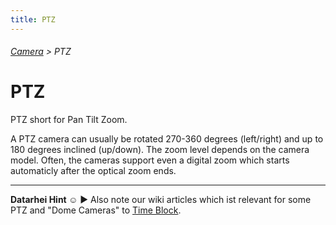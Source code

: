 ```yaml
---
title: PTZ
---
```

###### [Camera](../wiki/camera-technology.html) > PTZ

# PTZ

PTZ short for Pan Tilt Zoom.

A PTZ camera can usually be rotated 270-360 degrees (left/right) and up to 180 degrees inclined (up/down). The zoom level depends on the camera model. Often, the cameras support even a digital zoom which starts automaticly after the optical zoom ends.  

---  
**Datarhei Hint ☺** ► Also note our wiki articles which ist relevant for some PTZ and "Dome Cameras" to [Time Block](../wiki/timebLock.html).
